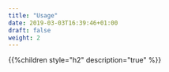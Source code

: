 ```yaml
---
title: "Usage"
date: 2019-03-03T16:39:46+01:00
draft: false
weight: 2
---
```


{{%children style="h2" description="true" %}}
